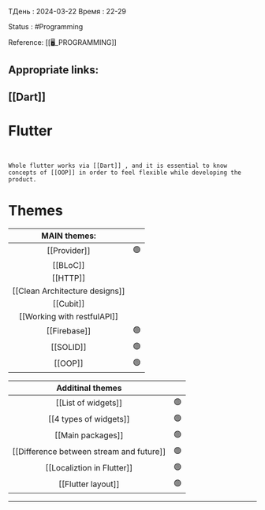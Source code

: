 TДень : 2024-03-22 
Время : 22-29

Status : #Programming 

Reference: [[🖥️_PROGRAMMING]]
## Appropriate links:
 ## [[Dart]]


 

# Flutter
```ad-note


Whole flutter works via [[Dart]] , and it is essential to know concepts of [[OOP]] in order to feel flexible while developing the product.
```

 # Themes

|       MAIN themes:       |     |
| :----------------------: | :-: |
|       [[Provider]]       | 🟢  |
|         [[BLoC]]         |     |
|         [[HTTP]]         |     |
| [[Clean Architecture designs]] |     |
|        [[Cubit]]         |     |
|   [[Working with restfulAPI]]   |     |
|       [[Firebase]]       | 🟢  |
|        [[SOLID]]         | 🟢  |
|         [[OOP]]          | 🟢  |

|             Additinal themes             |     |
| :--------------------------------------: | :-: |
|           [[List of widgets]]            | 🟢  |
|          [[4 types of widgets]]          | 🟢  |
|            [[Main packages]]             | 🟢  |
| [[Difference between stream and future]] | 🟢  |
|        [[Localiztion in Flutter]]        | 🟢  |
|            [[Flutter layout]]            | 🟢  |




---


 
